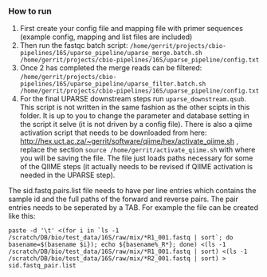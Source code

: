 ### How to run
1. First create your config file and mapping file with primer sequences (example config, mapping and list files are included)
2. Then run the fastqc batch script:
```/home/gerrit/projects/cbio-pipelines/16S/uparse_pipeline/uparse_merge.batch.sh /home/gerrit/projects/cbio-pipelines/16S/uparse_pipeline/config.txt```
3. Once 2 has completed the merge reads can be filtered: ```/home/gerrit/projects/cbio-pipelines/16S/uparse_pipeline/uparse_filter.batch.sh /home/gerrit/projects/cbio-pipelines/16S/uparse_pipeline/config.txt```
4. For the final UPARSE downstream steps run ```uparse_downstream.qsub```. This script is not written in the same fashion as the other scipts in this folder. It is up to you to change the parameter and database setting in the script it selve (it is not driven by a config file). There is also a qiime activation script that needs to be downloaded from here: http://hex.uct.ac.za/~gerrit/software/qiime/hex/activate_qiime.sh , replace the section ```source /home/gerrit/activate_qiime.sh``` with where you will be saving the file. The file just loads paths necessary for some of the QIIME steps (it actually needs to be revised if QIIME activation is needed in the UPARSE step).

The sid.fastq.pairs.list file needs to have per line entries which contains the sample id and the full paths of the forward and reverse pairs. The pair entries needs to be seperated by a TAB. For example the file can be created like this:

```paste -d '\t' <(for i in `ls -1 /scratch/DB/bio/test_data/16S/raw/mix/*R1_001.fastq | sort`; do basename=$(basename $i}); echo ${basename%_R*}; done) <(ls -1 /scratch/DB/bio/test_data/16S/raw/mix/*R1_001.fastq | sort) <(ls -1 /scratch/DB/bio/test_data/16S/raw/mix/*R2_001.fastq | sort) > sid.fastq_pair.list```

